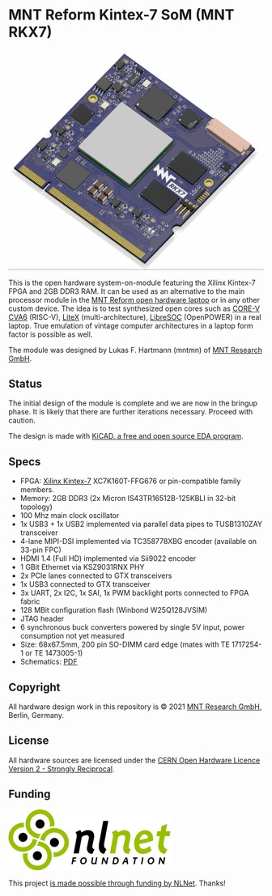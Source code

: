 # MNT Reform Kintex-7 SoM (MNT RKX7)

![MNT Reform Kintex-7 SoM (MNT RKX7) Render](images/mnt-rkx7-3d.png)

This is the open hardware system-on-module featuring the Xilinx Kintex-7 FPGA and 2GB DDR3 RAM. It can be used as an alternative to the main processor module in the [MNT Reform open hardware laptop](https://www.crowdsupply.com/mnt/reform) or in any other custom device. The idea is to test synthesized open cores such as [CORE-V CVA6](https://github.com/openhwgroup/cva6) (RISC-V), [LiteX](https://github.com/enjoy-digital/litex) (multi-architecture), [LibreSOC](https://libre-soc.org/) (OpenPOWER) in a real laptop. True emulation of vintage computer architectures in a laptop form factor is possible as well.

The module was designed by Lukas F. Hartmann (mntmn) of [MNT Research GmbH](https://mntre.com).

## Status

The initial design of the module is complete and we are now in the bringup phase. It is likely that there are further iterations necessary. Proceed with caution.

The design is made with [KiCAD, a free and open source EDA program](https://www.kicad.org/).

## Specs

- FPGA: [Xilinx Kintex-7](https://www.xilinx.com/products/silicon-devices/fpga/kintex-7.html) XC7K160T-FFG676 or pin-compatible family members.
- Memory: 2GB DDR3 (2x Micron IS43TR16512B-125KBLI in 32-bit topology)
- 100 Mhz main clock oscillator
- 1x USB3 + 1x USB2 implemented via parallel data pipes to TUSB1310ZAY transceiver
- 4-lane MIPI-DSI implemented via TC358778XBG encoder (available on 33-pin FPC)
- HDMI 1.4 (Full HD) implemented via Sii9022 encoder
- 1 GBit Ethernet via KSZ9031RNX PHY
- 2x PCIe lanes connected to GTX transceivers
- 1x USB3 connected to GTX transceiver
- 3x UART, 2x I2C, 1x SAI, 1x PWM backlight ports connected to FPGA fabric
- 128 MBit configuration flash (Winbond W25Q128JVSIM)
- JTAG header
- 6 synchronous buck converters powered by single 5V input, power consumption not yet measured
- Size: 68x67.5mm, 200 pin SO-DIMM card edge (mates with TE 1717254-1 or TE 1473005-1)
- Schematics: [PDF](reform-kintex-schematics.pdf)

## Copyright

All hardware design work in this repository is © 2021 [MNT Research GmbH](https://mntre.com), Berlin, Germany.

## License

All hardware sources are licensed under the [CERN Open Hardware Licence Version 2 - Strongly Reciprocal](https://ohwr.org/project/cernohl/wikis/uploads/002d0b7d5066e6b3829168730237bddb/cern_ohl_s_v2.txt).

## Funding

![NLNet logo](images/nlnet-320x120.png)

This project [is made possible through funding by NLNet](https://nlnet.nl/project/MNT-Reform/). Thanks!
